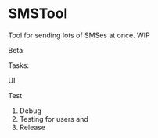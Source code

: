 # SMSTool
Tool for sending lots of SMSes at once. WIP

Beta

Tasks: <p/>
UI <p/>
Test <p/>

1. Debug
2. Testing for users and
2. Release

